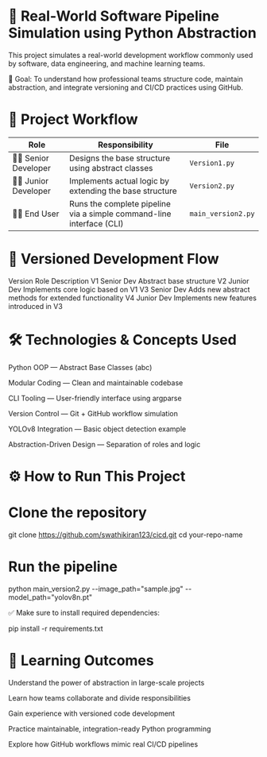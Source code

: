 # 🚀 Real-World Software Pipeline Simulation using Python Abstraction
This project simulates a real-world development workflow commonly used by software, data engineering, and machine learning teams.

🎯 Goal:
To understand how professional teams structure code, maintain abstraction, and integrate versioning and CI/CD practices using GitHub.

# 📌 Project Workflow

| Role                   | Responsibility                                                       | File               |
| ---------------------- | -------------------------------------------------------------------- | ------------------ |
| 👨‍💻 Senior Developer | Designs the base structure using abstract classes                    | `Version1.py`      |
| 👩‍💻 Junior Developer | Implements actual logic by extending the base structure              | `Version2.py`      |
| 🧑‍🚀 End User         | Runs the complete pipeline via a simple command-line interface (CLI) | `main_version2.py` |



# 🔁 Versioned Development Flow
Version	Role	Description
V1	Senior Dev	Abstract base structure
V2	Junior Dev	Implements core logic based on V1
V3	Senior Dev	Adds new abstract methods for extended functionality
V4	Junior Dev	Implements new features introduced in V3

# 🛠️ Technologies & Concepts Used
Python OOP — Abstract Base Classes (abc)

Modular Coding — Clean and maintainable codebase

CLI Tooling — User-friendly interface using argparse

Version Control — Git + GitHub workflow simulation

YOLOv8 Integration — Basic object detection example

Abstraction-Driven Design — Separation of roles and logic

# ⚙️ How to Run This Project
# Clone the repository
git clone https://github.com/swathikiran123/cicd.git
cd your-repo-name

# Run the pipeline
python main_version2.py --image_path="sample.jpg" --model_path="yolov8n.pt"

✅ Make sure to install required dependencies:

pip install -r requirements.txt
# 🧠 Learning Outcomes
Understand the power of abstraction in large-scale projects

Learn how teams collaborate and divide responsibilities

Gain experience with versioned code development

Practice maintainable, integration-ready Python programming

Explore how GitHub workflows mimic real CI/CD pipelines
